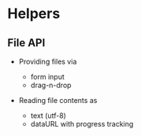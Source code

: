 # Helpers

## File API

* Providing files via
  * form input
  * drag-n-drop
  
* Reading file contents as
  * text (utf-8)
  * dataURL with progress tracking
